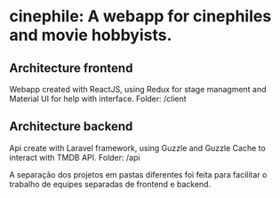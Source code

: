 # cinephile: A webapp for cinephiles and movie hobbyists.

## Architecture frontend

Webapp created with ReactJS, using Redux for stage managment and Material UI for help with interface.
Folder: /client

## Architecture backend

Api create with Laravel framework, using Guzzle and Guzzle Cache to interact with TMDB API.
Folder: /api

A separação dos projetos em pastas diferentes foi feita para facilitar o trabalho de equipes separadas de frontend e backend.
